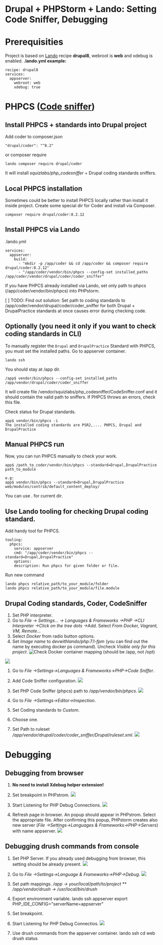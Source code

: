 # Drupal + PHPStorm + Lando: Setting Code Sniffer, Debugging


# Prerequisities

Project is based on [Lando](https://docs.devwithlando.io/tutorials/drupal8.html) recipe **drupal8**, webroot is **web** and xdebug is enabled.
**.lando.yml example:**

    recipe: drupal8
    services:
      appserver:
        webroot: web
        xdebug: true


# PHPCS ([Code sniffer](https://github.com/squizlabs/PHP_CodeSniffer))
## Install PHPCS + standards into Drupal project

Add coder to composer.json

    "drupal/coder": "^8.2"

or composer require

    lando composer require drupal/coder

It will install *squizlabs/php_codesniffer* + Drupal coding standards sniffers.

## Local PHPCS installation

Sometimes could be better to install PHPCS locally rather than install it inside project.
Create some special dir for Coder and install via Composer.

    composer require drupal/coder:8.2.12
## Install PHPCS via Lando

.lando.yml

    services:
      appserver:
        build:
          - "mkdir -p /app/coder && cd /app/coder && composer require drupal/coder:8.2.12"
          - "/app/coder/vendor/bin/phpcs --config-set installed_paths /app/coder/vendor/drupal/coder/coder_sniffer"
    

If you have PHPCS already installed via Lando, set only path to phpcs (/app/coder/vendor/bin/phpcs) into PHPstorm. 


[ ] TODO: Find out solution: Set path to coding standards to /app/coder/vendor/drupal/coder/coder_sniffer for both Drupal + DrupalPractice standards at once causes error during checking code.


## Optionally (you need it only if you want to check coding standards in CLI)

To manually register the `Drupal` and `DrupalPractice` Standard with PHPCS, you must set the installed paths. Go to appserver container.

    lando ssh

You should stay at /app dir.

    /app$ vendor/bin/phpcs --config-set installed_paths /app/vendor/drupal/coder/coder_sniffer

It will create file /vendor/squizlabs/php_codesniffer/CodeSniffer.conf and it should contain the valid path to sniffers. If PHPCS throws an errors, check this file.

Check status for Drupal standards.

    app$ vendor/bin/phpcs -i
    The installed coding standards are PSR2,.... PHPCS, Drupal and DrupalPractice



## Manual PHPCS run

Now, you can run PHPCS manually to check your work.

    app$ /path_to_coder/vendor/bin/phpcs --standard=Drupal,DrupalPractice path_to_module
    
    e.g:
    app$ vendor/bin/phpcs --standard=Drupal,DrupalPractice web/modules/contrib/default_content_deploy/

You can use . for current dir.


## Use Lando tooling for checking Drupal coding standard.

Add handy tool for PHPCS.

    tooling:
      phpcs:
        service: appserver
        cmd: "/app/coder/vendor/bin/phpcs --standard=Drupal,DrupalPractice"
        options:
        description: Run phpcs for given folder or file. 

Run new command

    lando phpcs relative_path/to_your_module/folder
    lando phpcs relative_path/to_your_module/file.module


## Drupal Coding standards, Coder, CodeSniffer
1. Set PHP interpreter. 
  1. Go to *File → Settings… → Languages & Frameworks →PHP →CLI Interpreter →Click on the tree dots →Add.* Select *From Docker, Vagrant, VM, Remote…* 
  2. Select *Docker* from radio button options.
  3. Set *Image name* to *devwithlando/php:7.1-fpm* (you can find out the name by executing docker ps command). Uncheck *Visible only for this project*.
![Check Docker container mapping (should be /app, not /opt)](https://d2mxuefqeaa7sj.cloudfront.net/s_CD0F2AB2BC38C7D1DF3A54C2965F4FA0DD0C9C926EDF13F22CB213D0BCD0630C_1519132135927_file.png)

![](https://d2mxuefqeaa7sj.cloudfront.net/s_CD0F2AB2BC38C7D1DF3A54C2965F4FA0DD0C9C926EDF13F22CB213D0BCD0630C_1519132166968_file.png)

1. Go to *File →Settings→Languages & Frameworks→PHP→Code Sniffer*.
2. Add Code Sniffer configuration.
![](https://d2mxuefqeaa7sj.cloudfront.net/s_E3BAFE9CD6847283DD6E2002F30EF0476B89A74B5F299F3A24B29EC244F52065_1523379709805_phpstorm-codesniffer.png)

3. Set PHP Code Sniffer (phpcs) path to */app/vendor/bin/phpcs*.
![](https://d2mxuefqeaa7sj.cloudfront.net/s_E3BAFE9CD6847283DD6E2002F30EF0476B89A74B5F299F3A24B29EC244F52065_1523380034696_phpstorm-codesniffer-path.png)

4. Go to *File →Settings→Editor→Inspection*.
  1. Set Coding standards to *Custom*.
  2. Choose one.
  3. Set Path to ruleset */app/vendor/drupal/coder/coder_sniffer/Drupal/ruleset.xml*.
![](https://d2mxuefqeaa7sj.cloudfront.net/s_E3BAFE9CD6847283DD6E2002F30EF0476B89A74B5F299F3A24B29EC244F52065_1523384196085_phpstorm-inspections.png)



# Debugging
## Debugging from browser
1. **No need to install Xdebug helper extension!**
2. Set breakpoint in PHPstrom.
![](https://d2mxuefqeaa7sj.cloudfront.net/s_E3BAFE9CD6847283DD6E2002F30EF0476B89A74B5F299F3A24B29EC244F52065_1523352437735_phpstorm-breakpoint.png)

3. Start Listening for PHP Debug Connections.
![](https://d2mxuefqeaa7sj.cloudfront.net/s_E3BAFE9CD6847283DD6E2002F30EF0476B89A74B5F299F3A24B29EC244F52065_1523274862834_phpstorm-enable-listening.png)

5. Refresh page in browser. An popup should appear in PHPstrom. Select the appropriate file. After confirming this popup, PHPstorm creates also new server (*File →Settings→Languages & Frameworks→PHP→Servers*) with name appserver.
![](https://d2mxuefqeaa7sj.cloudfront.net/s_E3BAFE9CD6847283DD6E2002F30EF0476B89A74B5F299F3A24B29EC244F52065_1523299805604_phpstorm-debug-popup.png)



## Debugging drush commands from console
1. Set PHP Server. If you already used debugging from browser, this setting should be already present.
![](https://d2mxuefqeaa7sj.cloudfront.net/s_CD0F2AB2BC38C7D1DF3A54C2965F4FA0DD0C9C926EDF13F22CB213D0BCD0630C_1519132807651_file.png)

2. Go to *File →Settings→Language & Frameworks→PHP→Debug*.
![](https://d2mxuefqeaa7sj.cloudfront.net/s_CD0F2AB2BC38C7D1DF3A54C2965F4FA0DD0C9C926EDF13F22CB213D0BCD0630C_1519132623437_file.png)

3. Set path mappings.
  */app* *→ your/local/path/to/project*
**  */app/vendor/drush -> /usr/local/bin/drush*
4. Export environment variable.
    lando ssh appserver
    export PHP_IDE_CONFIG="serverName=appserver"
5. Set breakpoint.
6. Start Listening for PHP Debug Connectios.
![](https://d2mxuefqeaa7sj.cloudfront.net/s_E3BAFE9CD6847283DD6E2002F30EF0476B89A74B5F299F3A24B29EC244F52065_1523274862834_phpstorm-enable-listening.png)

5. Use drush commands from the appserver container.
    lando ssh
    cd web
    drush status

